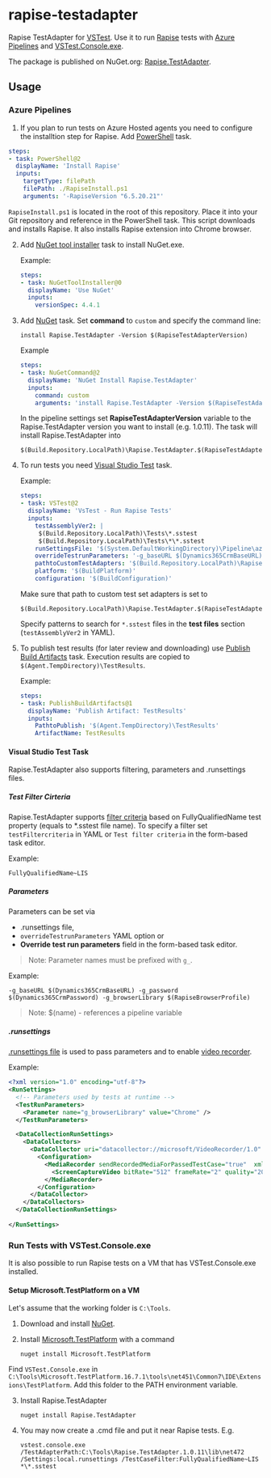 # rapise-testadapter

Rapise TestAdapter for [VSTest](https://github.com/microsoft/vstest). Use it to run [Rapise](https://www.inflectra.com/Rapise/) tests with [Azure Pipelines](https://docs.microsoft.com/en-us/azure/devops/pipelines/?view=azure-devops) and [VSTest.Console.exe](https://docs.microsoft.com/en-us/visualstudio/test/vstest-console-options).

The package is published on NuGet.org: [Rapise.TestAdapter](https://www.nuget.org/packages/Rapise.TestAdapter/).

## Usage

### Azure Pipelines

1. If you plan to run tests on Azure Hosted agents you need to configure the installtion step for Rapise. Add [PowerShell](https://docs.microsoft.com/en-us/azure/devops/pipelines/tasks/utility/powershell?view=azure-devops) task.

```yaml
steps:
- task: PowerShell@2
  displayName: 'Install Rapise'
  inputs:
    targetType: filePath
    filePath: ./RapiseInstall.ps1
    arguments: '-RapiseVersion "6.5.20.21"'
```

`RapiseInstall.ps1` is located in the root of this repository. Place it into your Git repository and reference in the PowerShell task. This script downloads and installs Rapise. It also installs Rapise extension into Chrome browser.

2. Add [NuGet tool installer](https://docs.microsoft.com/en-us/azure/devops/pipelines/tasks/tool/nuget?view=azure-devops) task to install NuGet.exe.
    
    Example:
    
    ```yaml
    steps:
    - task: NuGetToolInstaller@0
      displayName: 'Use NuGet'
      inputs:
        versionSpec: 4.4.1
    ```
3. Add [NuGet](https://docs.microsoft.com/en-us/azure/devops/pipelines/tasks/package/nuget?view=azure-devops) task. Set **command** to `custom` and specify the command line:

    ```
    install Rapise.TestAdapter -Version $(RapiseTestAdapterVersion)
    ```
    
    Example
    
    ```yaml
    steps:
    - task: NuGetCommand@2
      displayName: 'NuGet Install Rapise.TestAdapter'
      inputs:
        command: custom
        arguments: 'install Rapise.TestAdapter -Version $(RapiseTestAdapterVersion)'    
    ```
    
    In the pipeline settings set **RapiseTestAdapterVersion** variable to the Rapise.TestAdapter version you want to install (e.g. 1.0.11). The task will install Rapise.TestAdapter into 
    
    ```
    $(Build.Repository.LocalPath)\Rapise.TestAdapter.$(RapiseTestAdapterVersion)\lib\net472
    ```
4. To run tests you need [Visual Studio Test](https://docs.microsoft.com/en-us/azure/devops/pipelines/tasks/test/vstest?view=azure-devops) task.

    Example:
    
    ```yaml
    steps:
    - task: VSTest@2
      displayName: 'VsTest - Run Rapise Tests'
      inputs:
        testAssemblyVer2: |
         $(Build.Repository.LocalPath)\Tests\*.sstest
         $(Build.Repository.LocalPath)\Tests\*\*.sstest
        runSettingsFile: '$(System.DefaultWorkingDirectory)\Pipeline\azure.runsettings'
        overrideTestrunParameters: '-g_baseURL $(Dynamics365CrmBaseURL) -g_password $(Dynamics365CrmPassword) -g_browserLibrary $(RapiseBrowserProfile)'
        pathtoCustomTestAdapters: '$(Build.Repository.LocalPath)\Rapise.TestAdapter.$(RapiseTestAdapterVersion)\lib\net472'
        platform: '$(BuildPlatform)'
        configuration: '$(BuildConfiguration)'
    ```

    Make sure that path to custom test set adapters is set to
    
    ```
    $(Build.Repository.LocalPath)\Rapise.TestAdapter.$(RapiseTestAdapterVersion)\lib\net472
    ```
    
    Specify patterns to search for `*.sstest` files in the **test files** section (`testAssemblyVer2` in YAML).
    
5. To publish test results (for later review and downloading) use [Publish Build Artifacts](https://docs.microsoft.com/en-us/azure/devops/pipelines/tasks/utility/publish-build-artifacts?view=azure-devops) task. Execution results are copied to `$(Agent.TempDirectory)\TestResults`.

    Example:
    
    ```yaml
    steps:
    - task: PublishBuildArtifacts@1
      displayName: 'Publish Artifact: TestResults'
      inputs:
        PathtoPublish: '$(Agent.TempDirectory)\TestResults'
        ArtifactName: TestResults
    ```

#### Visual Studio Test Task 

Rapise.TestAdapter also supports filtering, parameters and .runsettings files.
   
##### Test Filter Cirteria  

Rapise.TestAdapter supports [filter criteria](https://github.com/Microsoft/vstest-docs/blob/master/docs/filter.md) based on FullyQualifiedName test property (equals to  *.sstest file name). To specify a filter set `testFiltercriteria` in YAML or `Test filter criteria` in the form-based task editor.

Example:

```
FullyQualifiedName~LIS
```

##### Parameters

Parameters can be set via

- .runsettings file,
- `overrideTestrunParameters` YAML option or
- **Override test run parameters** field in the form-based task editor.

> Note: Parameter names must be prefixed with `g_`.

Example:

```
-g_baseURL $(Dynamics365CrmBaseURL) -g_password $(Dynamics365CrmPassword) -g_browserLibrary $(RapiseBrowserProfile)
```

> Note: $(name) - references a pipeline variable

##### .runsettings

[.runsettings file](https://docs.microsoft.com/en-us/visualstudio/test/configure-unit-tests-by-using-a-dot-runsettings-file) is used to pass parameters and to enable [video recorder](https://docs.microsoft.com/en-us/visualstudio/test/configure-unit-tests-by-using-a-dot-runsettings-file?view=vs-2019#videorecorder-data-collector).

Example:

```xml
<?xml version="1.0" encoding="utf-8"?>
<RunSettings>
  <!-- Parameters used by tests at runtime -->
  <TestRunParameters>
    <Parameter name="g_browserLibrary" value="Chrome" />
  </TestRunParameters>

  <DataCollectionRunSettings>
    <DataCollectors>
      <DataCollector uri="datacollector://microsoft/VideoRecorder/1.0" assemblyQualifiedName="Microsoft.VisualStudio.TestTools.DataCollection.VideoRecorder.VideoRecorderDataCollector, Microsoft.VisualStudio.TestTools.DataCollection.VideoRecorder, Version=15.0.0.0, Culture=neutral, PublicKeyToken=b03f5f7f11d50a3a" friendlyName="video" enabled="True">
        <Configuration>
          <MediaRecorder sendRecordedMediaForPassedTestCase="true"  xmlns="">           
            <ScreenCaptureVideo bitRate="512" frameRate="2" quality="20" />
          </MediaRecorder>
        </Configuration>
      </DataCollector>
    </DataCollectors>
  </DataCollectionRunSettings>  
  
</RunSettings>
```

### Run Tests with VSTest.Console.exe

It is also possible to run Rapise tests on a VM that has VSTest.Console.exe installed.

#### Setup Microsoft.TestPlatform on a VM

Let's assume that the working folder is `C:\Tools`.

1. Download and install [NuGet](https://www.nuget.org/downloads).
2. Install [Microsoft.TestPlatform](https://www.nuget.org/packages/Microsoft.TestPlatform) with a command

    ```
    nuget install Microsoft.TestPlatform
    ```
Find `VSTest.Console.exe` in `C:\Tools\Microsoft.TestPlatform.16.7.1\tools\net451\Common7\IDE\Extensions\TestPlatform`. Add this folder to the PATH environment variable.

3. Install Rapise.TestAdapter

    ```
    nuget install Rapise.TestAdapter
    ```
    
4. You may now create a .cmd file and put it near Rapise tests. E.g.

    ```
    vstest.console.exe /TestAdapterPath:C:\Tools\Rapise.TestAdapter.1.0.11\lib\net472 /Settings:local.runsettings /TestCaseFilter:FullyQualifiedName~LIS *\*.sstest
    ```
